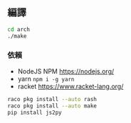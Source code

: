 ## 編譯

```bash
cd arch
./make
```

### 依賴

* NodeJS NPM https://nodejs.org/
* yarn `npm i -g yarn`
* racket https://www.racket-lang.org/

```bash
raco pkg install --auto rash
raco pkg install --auto make
pip install js2py
```
